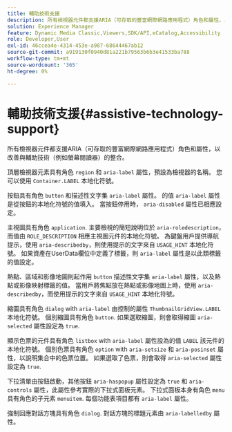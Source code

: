```yaml
---
title: 輔助技術支援
description: 所有檢視器元件都支援ARIA（可存取的豐富網際網路應用程式）角色和屬性，以改善與輔助技術（例如螢幕閱讀器）的整合。
solution: Experience Manager
feature: Dynamic Media Classic,Viewers,SDK/API,eCatalog,Accessibility
role: Developer,User
exl-id: 46ccea4e-4314-453e-a987-68644467ab12
source-git-commit: a919130f0940d81a221b79563b6b3e41533ba788
workflow-type: tm+mt
source-wordcount: '365'
ht-degree: 0%

---
```


# 輔助技術支援{#assistive-technology-support}

所有檢視器元件都支援ARIA（可存取的豐富網際網路應用程式）角色和屬性，以改善與輔助技術（例如螢幕閱讀器）的整合。

頂層檢視器元素具有角色 `region` 和 `aria-label` 屬性，預設為檢視器的名稱。 您可以使用 `Container.LABEL` 本地化符號。

按鈕具有角色 `button` 和描述性文字集 `aria-label` 屬性。 的值 `aria-label` 屬性是從按鈕的本地化符號的值填入。 當按鈕停用時， `aria-disabled` 屬性已相應設定。

主視圖具有角色 `application`. 主要檢視的簡短說明位於 `aria-roledescription`，而值由 `ROLE_DESCRIPTION` 相應主視圖元件的本地化符號。 為鍵盤用戶提供導航提示，使用 `aria-describedby`，則使用提示的文字來自 `USAGE_HINT` 本地化符號。 如果資產在UserData欄位中定義了標籤，則 `aria-label` 屬性是以此類標籤的值設定。

熱點、區域和影像地圖則起作用 `button` 描述性文字集 `aria-label` 屬性，以及熱點或影像映射標籤的值。 當用戶將焦點放在熱點或影像地圖上時，使用 `aria-describedby`，而使用提示的文字來自 `USAGE_HINT` 本地化符號。

縮圖具有角色 `dialog` with `aria-label` 由控制的屬性 `ThumbnailGridView.LABEL` 本地化符號。 個別縮圖具有角色 `button`. 如果選取縮圖，則會取得縮圖 `aria-selected` 屬性設定為 `true`.

顯示色票的元件具有角色 `listbox` with `aria-label` 屬性設為的值 `LABEL` 該元件的本地化符號。 個別色票具有角色 `option` with `aria-setsize` 和 `aria-posinset` 屬性，以說明集合中的色票位置。 如果選取了色票，則會取得 `aria-selected` 屬性設定為 `true`.

下拉清單由按鈕啟動，其他按鈕 `aria-haspopup` 屬性設定為 `true` 和 `aria-controls` 屬性，此屬性參考實際的下拉式面板元素。 下拉式面板本身有角色 `menu` 具有角色的子元素 `menuitem`. 每個功能表項目都有 `aria-label` 屬性。

強制回應對話方塊具有角色 `dialog`. 對話方塊的標題元素由 `aria-labelledby` 屬性。
